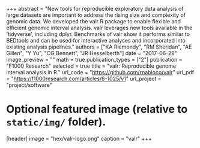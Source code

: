 +++
abstract = "New tools for reproducible exploratory data analysis of large datasets are important to address the rising size and complexity of genomic data. We developed the valr R package to enable flexible and efficient genomic interval analysis. valr leverages new tools available in the 'tidyverse', including dplyr. Benchmarks of valr show it performs similar to BEDtools and can be used for interactive analyses and incorporated into existing analysis pipelines."
authors = ["KA Riemondy", "RM Sheridan", "AE Gillen", "Y Yu", "CG Bennett", "JR Hesselberth"]
date = "2017-06-29"
image_preview = ""
math = true
publication_types = ["2"]
publication = "F1000 Research"
selected = true
title = "valr: Reproducible genome interval analysis in R."
url_code = "https://github.com/rnabioco/valr"
url_pdf = "https://f1000research.com/articles/6-1025/v1"
url_project = "project/software"

# Optional featured image (relative to `static/img/` folder).
[header]
image = "hex/valr-logo.png"
caption = "valr"
+++
    
